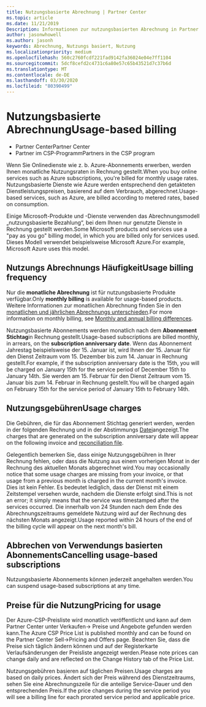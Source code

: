 ```yaml
---
title: Nutzungsbasierte Abrechnung | Partner Center
ms.topic: article
ms.date: 11/21/2019
Description: Informationen zur nutzungsbasierten Abrechnung in Partner Center, bei denen Ihnen monatliche Nutzungsgebühren in Rechnung gestellt werden.
author: jasonwhowell
ms.author: jasonh
keywords: Abrechnung, Nutzungs basiert, Nutzung
ms.localizationpriority: medium
ms.openlocfilehash: 560c2760fcdf221fad9142fa36024e04e7ff1104
ms.sourcegitcommit: 5dcf8cefd2c4731c6a80e57c65b43521d7c37b6d
ms.translationtype: MT
ms.contentlocale: de-DE
ms.lasthandoff: 03/30/2020
ms.locfileid: "80390499"
---
```

# <a name="usage-based-billing"></a><span data-ttu-id="aeff1-104">Nutzungsbasierte Abrechnung</span><span class="sxs-lookup"><span data-stu-id="aeff1-104">Usage-based billing</span></span>

- <span data-ttu-id="aeff1-105">Partner Center</span><span class="sxs-lookup"><span data-stu-id="aeff1-105">Partner Center</span></span>
- <span data-ttu-id="aeff1-106">Partner im CSP-Programm</span><span class="sxs-lookup"><span data-stu-id="aeff1-106">Partners in the CSP program</span></span>

<span data-ttu-id="aeff1-107">Wenn Sie Onlinedienste wie z. b. Azure-Abonnements erwerben, werden Ihnen monatliche Nutzungsraten in Rechnung gestellt.</span><span class="sxs-lookup"><span data-stu-id="aeff1-107">When you buy online services such as Azure subscriptions, you're billed for monthly usage rates.</span></span> <span data-ttu-id="aeff1-108">Nutzungsbasierte Dienste wie Azure werden entsprechend den getakteten Dienstleistungspreisen, basierend auf dem Verbrauch, abgerechnet.</span><span class="sxs-lookup"><span data-stu-id="aeff1-108">Usage-based services, such as Azure, are billed according to metered rates, based on consumption.</span></span>

<span data-ttu-id="aeff1-109">Einige Microsoft-Produkte und -Dienste verwenden das Abrechnungsmodell „nutzungsbasierte Bezahlung“, bei dem Ihnen nur genutzte Dienste in Rechnung gestellt werden.</span><span class="sxs-lookup"><span data-stu-id="aeff1-109">Some Microsoft products and services use a "pay as you go" billing model, in which you are billed only for services used.</span></span> <span data-ttu-id="aeff1-110">Dieses Modell verwendet beispielsweise Microsoft Azure.</span><span class="sxs-lookup"><span data-stu-id="aeff1-110">For example, Microsoft Azure uses this model.</span></span> 

## <a name="usage-billing-frequency"></a><span data-ttu-id="aeff1-111">Nutzungs Abrechnungs Häufigkeit</span><span class="sxs-lookup"><span data-stu-id="aeff1-111">Usage billing frequency</span></span>

<span data-ttu-id="aeff1-112">Nur die **monatliche Abrechnung** ist für nutzungsbasierte Produkte verfügbar.</span><span class="sxs-lookup"><span data-stu-id="aeff1-112">Only **monthly billing** is available for usage-based products.</span></span> <span data-ttu-id="aeff1-113">Weitere Informationen zur monatlichen Abrechnung finden Sie in den [monatlichen und jährlichen Abrechnungs unterschieden](billing-annual-monthly.md).</span><span class="sxs-lookup"><span data-stu-id="aeff1-113">For more information on monthly billing, see [Monthly and annual billing differences](billing-annual-monthly.md).</span></span>

<span data-ttu-id="aeff1-114">Nutzungsbasierte Abonnements werden monatlich nach dem **Abonnement Stichtag**in Rechnung gestellt.</span><span class="sxs-lookup"><span data-stu-id="aeff1-114">Usage-based subscriptions are billed monthly, in arrears, on the **subscription anniversary date**.</span></span> <span data-ttu-id="aeff1-115">Wenn das Abonnement Jahrestag beispielsweise der 15. Januar ist, wird Ihnen der 15. Januar für den Dienst Zeitraum vom 15. Dezember bis zum 14. Januar in Rechnung gestellt.</span><span class="sxs-lookup"><span data-stu-id="aeff1-115">For example, if the subscription anniversary date is the 15th, you will be charged on January 15th for the service period of December 15th to January 14th.</span></span> <span data-ttu-id="aeff1-116">Sie werden am 15. Februar für den Dienst Zeitraum vom 15. Januar bis zum 14. Februar in Rechnung gestellt.</span><span class="sxs-lookup"><span data-stu-id="aeff1-116">You will be charged again on February 15th for the service period of January 15th to February 14th.</span></span> 

## <a name="usage-charges"></a><span data-ttu-id="aeff1-117">Nutzungsgebühren</span><span class="sxs-lookup"><span data-stu-id="aeff1-117">Usage charges</span></span>

<span data-ttu-id="aeff1-118">Die Gebühren, die für das Abonnement Stichtag generiert werden, werden in der folgenden Rechnung und in der Abstimmungs [Datei](usage-based-recon-files.md)angezeigt.</span><span class="sxs-lookup"><span data-stu-id="aeff1-118">The charges that are generated on the subscription anniversary date will appear on the following invoice and [reconciliation file](usage-based-recon-files.md).</span></span>

<span data-ttu-id="aeff1-119">Gelegentlich bemerken Sie, dass einige Nutzungsgebühren in Ihrer Rechnung fehlen, oder dass die Nutzung aus einem vorherigen Monat in der Rechnung des aktuellen Monats abgerechnet wird.</span><span class="sxs-lookup"><span data-stu-id="aeff1-119">You may occasionally notice that some usage charges are missing from your invoice, or that usage from a previous month is charged in the current month's invoice.</span></span> <span data-ttu-id="aeff1-120">Dies ist kein Fehler. Es bedeutet lediglich, dass der Dienst mit einem Zeitstempel versehen wurde, nachdem die Dienste erfolgt sind.</span><span class="sxs-lookup"><span data-stu-id="aeff1-120">This is not an error; it simply means that the service was timestamped after the services occurred.</span></span> <span data-ttu-id="aeff1-121">Die innerhalb von 24 Stunden nach dem Ende des Abrechnungszeitraums gemeldete Nutzung wird auf der Rechnung des nächsten Monats angezeigt.</span><span class="sxs-lookup"><span data-stu-id="aeff1-121">Usage reported within 24 hours of the end of the billing cycle will appear on the next month's bill.</span></span>

## <a name="cancelling-usage-based-subscriptions"></a><span data-ttu-id="aeff1-122">Abbrechen von Verwendungs basierten Abonnements</span><span class="sxs-lookup"><span data-stu-id="aeff1-122">Cancelling usage-based subscriptions</span></span>

<span data-ttu-id="aeff1-123">Nutzungsbasierte Abonnements können jederzeit angehalten werden.</span><span class="sxs-lookup"><span data-stu-id="aeff1-123">You can suspend usage-based subscriptions at any time.</span></span>

## <a name="pricing-for-usage"></a><span data-ttu-id="aeff1-124">Preise für die Nutzung</span><span class="sxs-lookup"><span data-stu-id="aeff1-124">Pricing for usage</span></span>

<span data-ttu-id="aeff1-125">Der Azure-CSP-Preisliste wird monatlich veröffentlicht und kann auf dem Partner Center unter Verkaufen-> Preise und Angebote gefunden werden kann.</span><span class="sxs-lookup"><span data-stu-id="aeff1-125">The Azure CSP Price List is published monthly and can be found on the Partner Center Sell->Pricing and Offers page.</span></span> <span data-ttu-id="aeff1-126">Beachten Sie, dass die Preise sich täglich ändern können und auf der Registerkarte Verlaufsänderungen der Preisliste angezeigt werden.</span><span class="sxs-lookup"><span data-stu-id="aeff1-126">Please note prices can change daily and are reflected on the Change History tab of the Price List.</span></span>

<span data-ttu-id="aeff1-127">Nutzungsgebühren basieren auf täglichen Preisen.</span><span class="sxs-lookup"><span data-stu-id="aeff1-127">Usage charges are based on daily prices.</span></span> <span data-ttu-id="aeff1-128">Ändert sich der Preis während des Dienstzeitraums, sehen Sie eine Abrechnungszeile für die anteilige Service-Dauer und den entsprechenden Preis.</span><span class="sxs-lookup"><span data-stu-id="aeff1-128">If the price changes during the service period you will see a billing line for each prorated service period and applicable price.</span></span>
